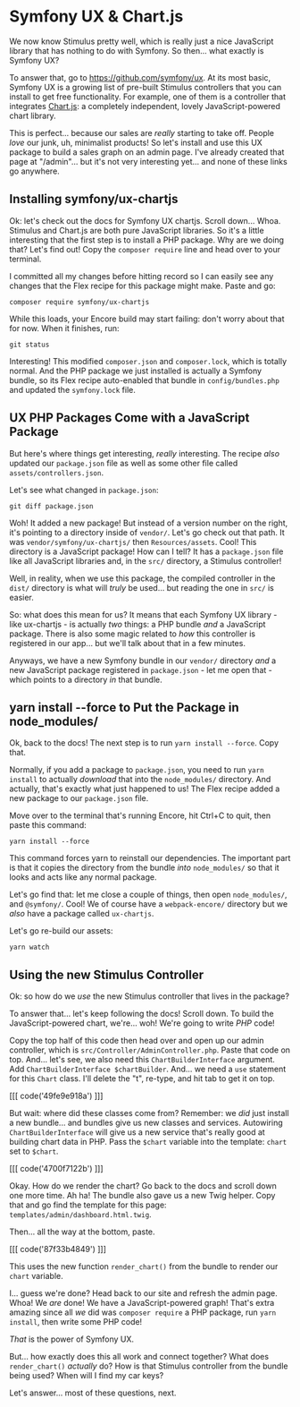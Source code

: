 # Symfony UX & Chart.js

We now know Stimulus pretty well, which is really just a nice JavaScript
library that has nothing to do with Symfony. So then... what exactly is Symfony UX?

To answer that, go to https://github.com/symfony/ux. At its most basic, Symfony
UX is a growing list of pre-built Stimulus controllers that you can install to
get free functionality. For example, one of them is a controller that integrates
[Chart.js](https://www.chartjs.org/): a completely independent, lovely
JavaScript-powered chart library.

This is perfect... because our sales are *really* starting to take off. People
*love* our junk, uh, minimalist products! So let's install and use this UX package
to build a sales graph on an admin page. I've already created that page at
"/admin"... but it's not very interesting yet... and none of these links go anywhere.

## Installing symfony/ux-chartjs

Ok: let's check out the docs for Symfony UX chartjs. Scroll down... Whoa.
Stimulus and Chart.js are both pure JavaScript libraries. So it's a little
interesting that the first step is to install a PHP package. Why are we doing
that? Let's find out! Copy the `composer require` line and head over to your terminal.

I committed all my changes before hitting record so I can easily see any
changes that the Flex recipe for this package might make. Paste and go:

```terminal
composer require symfony/ux-chartjs
```

While this loads, your Encore build may start failing: don't worry about that
for now. When it finishes, run:

```terminal
git status
```

Interesting! This modified `composer.json` and `composer.lock`, which is totally
normal. And the PHP package we just installed is actually a Symfony bundle, so
its Flex recipe auto-enabled that bundle in `config/bundles.php` and updated the
`symfony.lock` file.

## UX PHP Packages Come with a JavaScript Package

But here's where things get interesting, *really* interesting. The recipe *also*
updated our `package.json` file as well as some other file called
`assets/controllers.json`.

Let's see what changed in `package.json`:

```terminal
git diff package.json
```

Woh! It added a new package! But instead of a version number on the right, it's
pointing to a directory inside of `vendor/`. Let's go check out that path. It was
`vendor/symfony/ux-chartjs/` then `Resources/assets`. Cool! This directory is a
JavaScript package! How can I tell? It has a `package.json` file like all JavaScript
libraries and, in the `src/` directory, a Stimulus controller!

Well, in reality, when we use this package, the compiled controller in the `dist/`
directory is what will *truly* be used... but reading the one in `src/` is easier.

So: what does this mean for us? It means that each Symfony UX library - like
ux-chartjs - is actually *two* things: a PHP bundle *and* a JavaScript package.
There is also some magic related to *how* this controller is registered in our
app... but we'll talk about that in a few minutes.

Anyways, we have a new Symfony bundle in our `vendor/` directory *and* a new
JavaScript package registered in `package.json` - let me open that - which points
to a directory *in* that bundle.

## yarn install --force to Put the Package in node_modules/

Ok, back to the docs! The next step is to run `yarn install --force`. Copy that.

Normally, if you add a package to `package.json`, you need to run `yarn install` to
actually *download* that into the `node_modules/` directory. And actually, that's
exactly what just happened to us! The Flex recipe added a new package to our
`package.json` file.

Move over to the terminal that's running Encore, hit Ctrl+C to quit, then paste
this command:

```terminal
yarn install --force
```

This command forces yarn to reinstall our dependencies. The important part is
that it copies the directory from the bundle *into* `node_modules/` so that
it looks and acts like any normal package.

Let's go find that: let me close a couple of things, then open `node_modules/`,
and `@symfony/`. Cool! We of course have a `webpack-encore/` directory but we
*also* have a package called `ux-chartjs`.

Let's go re-build our assets:

```terminal
yarn watch
```

## Using the new Stimulus Controller

Ok: so how do we *use* the new Stimulus controller that lives in the package?

To answer that... let's keep following the docs! Scroll down. To build the
JavaScript-powered chart, we're... woh! We're going to write *PHP* code!

Copy the top half of this code then head over and open up our admin controller,
which is `src/Controller/AdminController.php`. Paste that code on top. And...
let's see, we also need this `ChartBuilderInterface` argument. Add
`ChartBuilderInterface $chartBuilder`. And... we need a `use` statement for this
`Chart` class. I'll delete the "t", re-type, and hit tab to get it on top.

[[[ code('49fe9e918a') ]]]

But wait: where did these classes come from? Remember: we *did* just install a new
bundle... and bundles give us new classes and services. Autowiring
`ChartBuilderInterface` will give us a new service that's really good at building
chart data in PHP. Pass the `$chart` variable into the template: `chart` set to
`$chart`.

[[[ code('4700f7122b') ]]]

Okay. How do we render the chart? Go back to the docs and scroll down one
more time. Ah ha! The bundle also gave us a new Twig helper. Copy that and go
find the template for this page: `templates/admin/dashboard.html.twig`.

Then... all the way at the bottom, paste.

[[[ code('87f33b4849') ]]]

This uses the new function `render_chart()` from the bundle to render our `chart`
variable.

I... guess we're done? Head back to our site and refresh the admin page. Whoa!
We *are* done! We have a JavaScript-powered graph! That's extra amazing since all
*we* did was `composer require` a PHP package, run `yarn install`, then write
some PHP code!

*That* is the power of Symfony UX.

But... how exactly does this all work and connect together? What does `render_chart()`
*actually* do? How is that Stimulus controller from the bundle being used? When
will I find my car keys?

Let's answer... most of these questions, next.
